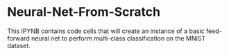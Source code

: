 # Neural-Net-From-Scratch
This IPYNB contains code cells that will create an instance of a basic feed-forward neural net to perform multi-class classification on the MNIST dataset.
